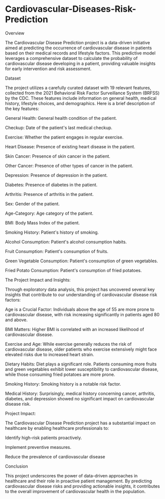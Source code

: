 # Cardiovascular-Diseases-Risk-Prediction

Overview 

The Cardiovascular Disease Prediction project is a data-driven initiative aimed at predicting the occurrence of cardiovascular disease in patients based on their medical records and lifestyle factors. This predictive model leverages a comprehensive dataset to calculate the probability of cardiovascular disease developing in a patient, providing valuable insights for early intervention and risk assessment.

Dataset

The project utilizes a carefully curated dataset with 19 relevant features, collected from the 2021 Behavioral Risk Factor Surveillance System (BRFSS) by the CDC. These features include information on general health, medical history, lifestyle choices, and demographics. Here is a brief description of the key features:

General Health: General health condition of the patient.

Checkup: Date of the patient's last medical checkup.

Exercise: Whether the patient engages in regular exercise.

Heart Disease: Presence of existing heart disease in the patient.

Skin Cancer: Presence of skin cancer in the patient.

Other Cancer: Presence of other types of cancer in the patient.

Depression: Presence of depression in the patient.

Diabetes: Presence of diabetes in the patient.

Arthritis: Presence of arthritis in the patient.

Sex: Gender of the patient.

Age-Category: Age category of the patient.

BMI: Body Mass Index of the patient.

Smoking History: Patient's history of smoking.

Alcohol Consumption: Patient's alcohol consumption habits.

Fruit Consumption: Patient's consumption of fruits.

Green Vegetable Consumption: Patient's consumption of green vegetables.

Fried Potato Consumption: Patient's consumption of fried potatoes.

The Project Impact and Insights:

Through exploratory data analysis, this project has uncovered several key insights that contribute to our understanding of cardiovascular disease risk factors:

Age is a Crucial Factor: Individuals above the age of 55 are more prone to cardiovascular disease, with risk increasing significantly in patients aged 80 and above.

BMI Matters: Higher BMI is correlated with an increased likelihood of cardiovascular disease.

Exercise and Age: While exercise generally reduces the risk of cardiovascular disease, older patients who exercise extensively might face elevated risks due to increased heart strain.

Dietary Habits: Diet plays a significant role. Patients consuming more fruits and green vegetables exhibit lower susceptibility to cardiovascular disease, while those consuming fried potatoes are more prone.

Smoking History: Smoking history is a notable risk factor.

Medical History: Surprisingly, medical history concerning cancer, arthritis, diabetes, and depression showed no significant impact on cardiovascular disease risk.

Project Impact:

The Cardiovascular Disease Prediction project has a substantial impact on healthcare by enabling healthcare professionals to:

Identify high-risk patients proactively.

Implement preventive measures.

Reduce the prevalence of cardiovascular disease

Conclusion

This project underscores the power of data-driven approaches in healthcare and their role in proactive patient management. By predicting cardiovascular disease risks and providing actionable insights, it contributes to the overall improvement of cardiovascular health in the population.





